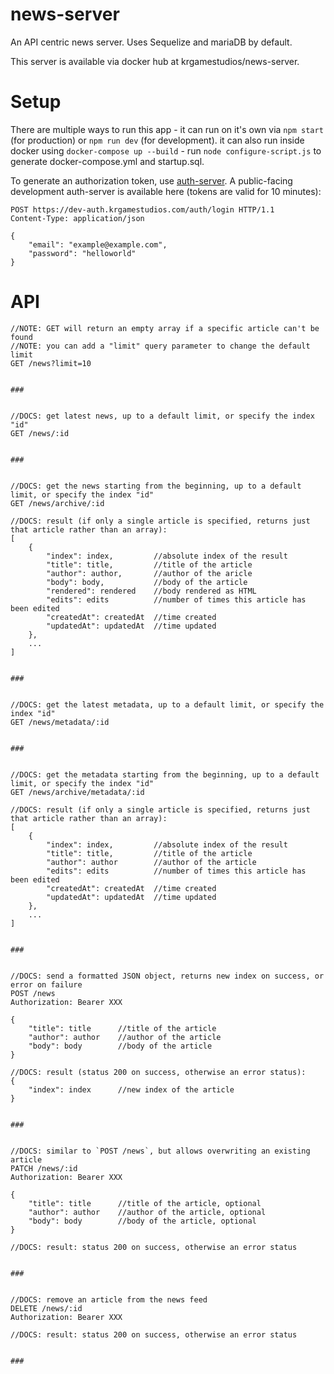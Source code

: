 # news-server

An API centric news server. Uses Sequelize and mariaDB by default.

This server is available via docker hub at krgamestudios/news-server.

# Setup

There are multiple ways to run this app - it can run on it's own via `npm start` (for production) or `npm run dev` (for development). it can also run inside docker using `docker-compose up --build` - run `node configure-script.js` to generate docker-compose.yml and startup.sql.

To generate an authorization token, use [auth-server](https://github.com/krgamestudios/auth-server). A public-facing development auth-server is available here (tokens are valid for 10 minutes):

```
POST https://dev-auth.krgamestudios.com/auth/login HTTP/1.1
Content-Type: application/json

{
	"email": "example@example.com",
	"password": "helloworld"
}
```

# API

```
//NOTE: GET will return an empty array if a specific article can't be found
//NOTE: you can add a "limit" query parameter to change the default limit
GET /news?limit=10


###


//DOCS: get latest news, up to a default limit, or specify the index "id"
GET /news/:id


###


//DOCS: get the news starting from the beginning, up to a default limit, or specify the index "id"
GET /news/archive/:id

//DOCS: result (if only a single article is specified, returns just that article rather than an array):
[
	{
		"index": index,			//absolute index of the result
		"title": title,			//title of the article
		"author": author,		//author of the aricle
		"body": body,			//body of the article
		"rendered": rendered	//body rendered as HTML
		"edits": edits			//number of times this article has been edited
		"createdAt": createdAt	//time created
		"updatedAt": updatedAt	//time updated
	},
	...
]


###


//DOCS: get the latest metadata, up to a default limit, or specify the index "id"
GET /news/metadata/:id


###


//DOCS: get the metadata starting from the beginning, up to a default limit, or specify the index "id"
GET /news/archive/metadata/:id

//DOCS: result (if only a single article is specified, returns just that article rather than an array):
[
	{
		"index": index,			//absolute index of the result
		"title": title,			//title of the article
		"author": author		//author of the article
		"edits": edits			//number of times this article has been edited
		"createdAt": createdAt	//time created
		"updatedAt": updatedAt	//time updated
	},
	...
]


###


//DOCS: send a formatted JSON object, returns new index on success, or error on failure
POST /news
Authorization: Bearer XXX

{
	"title": title		//title of the article
	"author": author	//author of the article
	"body": body		//body of the article
}

//DOCS: result (status 200 on success, otherwise an error status):
{
	"index": index		//new index of the article
}


###


//DOCS: similar to `POST /news`, but allows overwriting an existing article
PATCH /news/:id
Authorization: Bearer XXX

{
	"title": title		//title of the article, optional
	"author": author	//author of the article, optional
	"body": body		//body of the article, optional
}

//DOCS: result: status 200 on success, otherwise an error status


###


//DOCS: remove an article from the news feed
DELETE /news/:id
Authorization: Bearer XXX

//DOCS: result: status 200 on success, otherwise an error status


###
```
